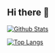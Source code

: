 ## Hi there 👋

[![Github Stats](https://github-readme-stats.vercel.app/api?username=iddoth&show_icons=true)](https://github.com/iddoth)

[![Top Langs](https://github-readme-stats.vercel.app/api/top-langs/?username=iddoth&layout=compact)](https://github.com/iddoth)


<!--
**GWAM006/GWAM006** is a ✨ _special_ ✨ repository because its `README.md` (this file) appears on your GitHub profile.

Here are some ideas to get you started:

- 🔭 I’m currently working on ...
- 🌱 I’m currently learning ...
- 👯 I’m looking to collaborate on ...
- 🤔 I’m looking for help with ...
- 💬 Ask me about ...
- 📫 How to reach me: ...
- 😄 Pronouns: ...
- ⚡ Fun fact: ...
-->
